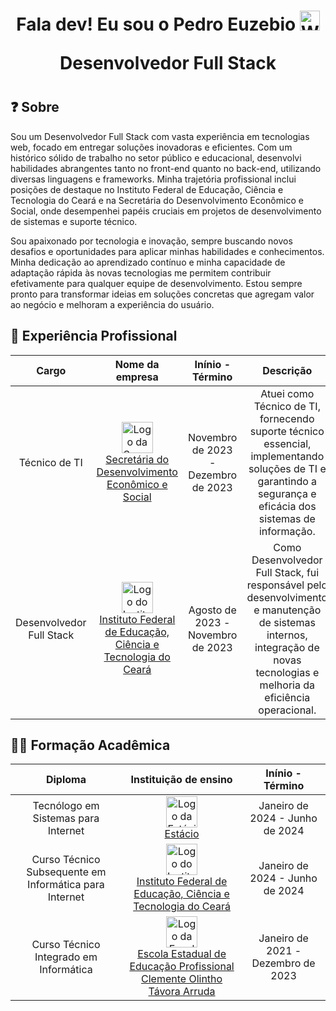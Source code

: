<h1 align="center">
  Fala dev! Eu sou o Pedro Euzebio
  <img 
    src="https://raw.githubusercontent.com/kaueMarques/kaueMarques/master/hi.gif" 
    alt="Waving hand emoji"
    width="32"
  />
  
  <br>
  
  Desenvolvedor Full Stack
<h1>

<h2> ❓ Sobre </h2>
  
<p>
  Sou um Desenvolvedor Full Stack com vasta experiência em tecnologias web, focado em entregar soluções inovadoras e eficientes. Com um histórico sólido de trabalho no setor público e educacional, desenvolvi habilidades abrangentes tanto no front-end quanto no back-end, utilizando diversas linguagens e frameworks. Minha trajetória profissional inclui posições de destaque no Instituto Federal de Educação, Ciência e Tecnologia do Ceará e na Secretária do Desenvolvimento Econômico e Social, onde desempenhei papéis cruciais em projetos de desenvolvimento de sistemas e suporte técnico.
  
  <br>
  
  Sou apaixonado por tecnologia e inovação, sempre buscando novos desafios e oportunidades para aplicar minhas habilidades e conhecimentos. Minha dedicação ao aprendizado contínuo e minha capacidade de adaptação rápida às novas tecnologias me permitem contribuir efetivamente para qualquer equipe de desenvolvimento. Estou sempre pronto para transformar ideias em soluções concretas que agregam valor ao negócio e melhoram a experiência do usuário.
</p>

<h2>🚀 Experiência Profissional</h2>
  
<table>
  <thead>
    <tr>
      <th align="center">Cargo</th>
      <th align="center">Nome da empresa</th>
      <th align="center">Inínio - Término</th>
      <th align="center">Descrição</th>
    </tr>
  </thead>
  <tbody>
    <tr>
      <td align="center">Técnico de TI</td>
      <td align="center">
        <a href="https://baturite.ce.gov.br/secretaria.php?sec=6">
          <img 
            src="https://i.ibb.co/MDZjXrR/277773516-341570688004836-5053935939651025972-n.jpg"
            alt="Logo da Secretária do Desenvolvimento Econômico e Social"
            width="50"
          />
          <br>
          Secretária do Desenvolvimento Econômico e Social
        </a>
      </td>
      <td align="center">Novembro de 2023 - Dezembro de 2023</td>
      <td align="center">
        Atuei como Técnico de TI, fornecendo suporte técnico essencial, implementando soluções de TI e garantindo a segurança e eficácia dos sistemas de informação.
      </td>
    </tr>
    <tr>
      <td align="center">Desenvolvedor Full Stack</td>
      <td align="center">
        <a href="https://ifce.edu.br/">
          <img 
            src="https://i.ibb.co/c6tsNNp/1631322769635.jpg" 
            alt="Logo do Instituto Federal de Educação, Ciência e Tecnologia do Ceará" 
            width="50" 
         />
         <br>
         Instituto Federal de Educação, Ciência e Tecnologia do Ceará
        </a>
      </td>
      <td align="center">Agosto de 2023 - Novembro de 2023</td>
      <td align="center">
        Como Desenvolvedor Full Stack, fui responsável pelo desenvolvimento e manutenção de sistemas internos, integração de novas tecnologias e melhoria da eficiência operacional.
      </td>
    </tr>
  </tbody>
</table>

<h2>🧑‍🎓 Formação Acadêmica</h2>
  
<table>
  <thead>
    <tr>
      <th align="center">Diploma</th>
      <th align="center">Instituição de ensino</th>
      <th align="center">Inínio - Término</th>
    </tr>
  </thead>
  <tbody>
    <tr>
      <td align="center">Tecnólogo em Sistemas para Internet</td>
      <td align="center">
        <a href="https://estacio.br">
          <img 
            src="https://i.ibb.co/DbKyXFV/estacio-logo.jpg"
            alt="Logo da Estácio"
            width="50"
          />
          <br>
          Estácio
        </a>
      </td>
      <td align="center">Janeiro de 2024 - Junho de 2024</td>
    </tr>
    <tr>
      <td align="center">Curso Técnico Subsequente em Informática para Internet</td>
      <td align="center">
        <a href="https://ifce.edu.br/">
          <img 
            src="https://i.ibb.co/c6tsNNp/1631322769635.jpg" 
            alt="Logo do Instituto Federal de Educação, Ciência e Tecnologia do Ceará" 
            width="50" 
         />
         <br>
         Instituto Federal de Educação, Ciência e Tecnologia do Ceará
        </a>
      </td>
      <td align="center">Janeiro de 2024 - Junho de 2024</td>
    </tr>
    <tr>
      <td align="center">Curso Técnico Integrado em Informática</td>
      <td align="center">
        <a href="https://www.eeepdebaturite.com/">
          <img 
            src="https://i.ibb.co/Vgy91pH/unnamed.jpg" 
            alt="Logo da Escola Estadual de Educação Profissional Clemente Olintho Távora Arruda" 
            width="50" 
         />
         <br>
         Escola Estadual de Educação Profissional Clemente Olintho Távora Arruda
        </a>
      </td>
      <td align="center">Janeiro de 2021 - Dezembro de 2023</td>
    </tr>
  </tbody>
</table>

<!--
**pedroeuzebioo/pedroeuzebioo** is a ✨ _special_ ✨ repository because its `README.md` (this file) appears on your GitHub profile.

Here are some ideas to get you started:

- 🔭 I’m currently working on ...
- 🌱 I’m currently learning ...
- 👯 I’m looking to collaborate on ...
- 🤔 I’m looking for help with ...
- 💬 Ask me about ...
- 📫 How to reach me: ...
- 😄 Pronouns: ...
- ⚡ Fun fact: ...
-->

